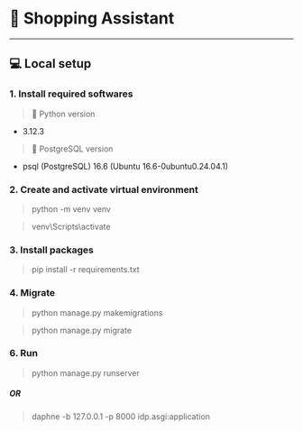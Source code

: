 # 🛒 Shopping Assistant
--------------------------

## 💻 Local setup

### 1. Install required softwares
> 🐍 Python version
- 3.12.3

> 📂 PostgreSQL version
- psql (PostgreSQL) 16.6 (Ubuntu 16.6-0ubuntu0.24.04.1)

### 2. Create and activate virtual environment
> python -m venv venv

> venv\Scripts\activate

### 3. Install packages
> pip install -r requirements.txt

### 4. Migrate
> python manage.py makemigrations

> python manage.py migrate

### 6. Run
> python manage.py runserver

##### OR

> daphne -b 127.0.0.1 -p 8000 idp.asgi:application